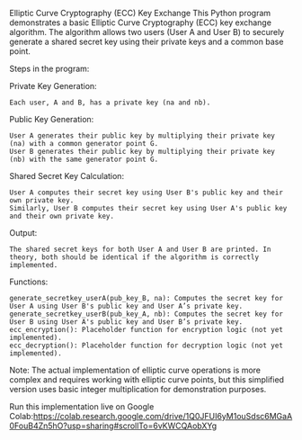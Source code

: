 Elliptic Curve Cryptography (ECC) Key Exchange
This Python program demonstrates a basic Elliptic Curve Cryptography (ECC) key exchange algorithm. The algorithm allows two users (User A and User B) to securely generate a shared secret key using their private keys and a common base point.

Steps in the program:

Private Key Generation:

    Each user, A and B, has a private key (na and nb).
Public Key Generation:

    User A generates their public key by multiplying their private key (na) with a common generator point G.
    User B generates their public key by multiplying their private key (nb) with the same generator point G.
Shared Secret Key Calculation:

    User A computes their secret key using User B's public key and their own private key.
    Similarly, User B computes their secret key using User A's public key and their own private key.
Output:

    The shared secret keys for both User A and User B are printed. In theory, both should be identical if the algorithm is correctly implemented.
Functions:

    generate_secretkey_userA(pub_key_B, na): Computes the secret key for User A using User B's public key and User A’s private key.
    generate_secretkey_userB(pub_key_A, nb): Computes the secret key for User B using User A's public key and User B’s private key.
    ecc_encryption(): Placeholder function for encryption logic (not yet implemented).
    ecc_decryption(): Placeholder function for decryption logic (not yet implemented).
Note: The actual implementation of elliptic curve operations is more complex and requires working with elliptic curve points, but this simplified version uses basic integer multiplication for demonstration purposes.

Run this implementation live on Google Colab:https://colab.research.google.com/drive/1Q0JFUI6yM1ouSdsc6MGaA0FouB4Zn5hO?usp=sharing#scrollTo=6vKWCQAobXYg
